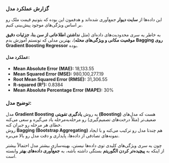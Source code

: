 ### **گزارش عملکرد مدل**  

این داده‌ها از **سایت دیوار** جمع‌آوری شده‌اند و هدفمون این بوده که بتونیم قیمت ملک رو بر اساس ویژگی‌های موجود پیش‌بینی کنیم.  

به خاطر یه سری محدودیت‌های داده‌ای (مثل **نداشتن اطلاعاتی از سن بنا، جزئیات دقیق موقعیت مکانی و ویژگی‌های محله**)، بهترین مدلی که تونستم آموزش بدم **Bagging روی Gradient Boosting Regressor** بوده.  

#### **عملکرد مدل:**  
- **Mean Absolute Error (MAE):** 18,133.55  
- **Mean Squared Error (MSE):** 980,100,277.19  
- **Root Mean Squared Error (RMSE):** 31,306.55  
- **R-squared (R²):** 0.8384  
- **Mean Absolute Percentage Error (MAPE):** 30%  

### **توضیح مدل:**  
مدل **Gradient Boosting** یه روش **یادگیری تقویتی (Boosting)** هست که مدل‌های ضعیف‌تر (مثلاً درخت‌های تصمیم‌گیری) رو مرحله‌به‌مرحله یاد می‌گیره و سعی می‌کنه خطای هر مرحله رو جبران کنه.  
روش **Bagging (Bootstrap Aggregating)** هم چندتا مدل رو ترکیب می‌کنه و با ایجاد نمونه‌های تصادفی از داده‌ها، پایداری و دقت مدل رو بالا می‌بره.  

چون یه سری ویژگی‌های کلیدی توی داده‌ها نیستن، بهینه‌سازی بیشتر مدل احتمالاً بیشتر از اینکه به **پیچیده‌تر کردن الگوریتم** بستگی داشته باشه، به **جمع‌آوری داده‌های بهتر** وابسته است.

